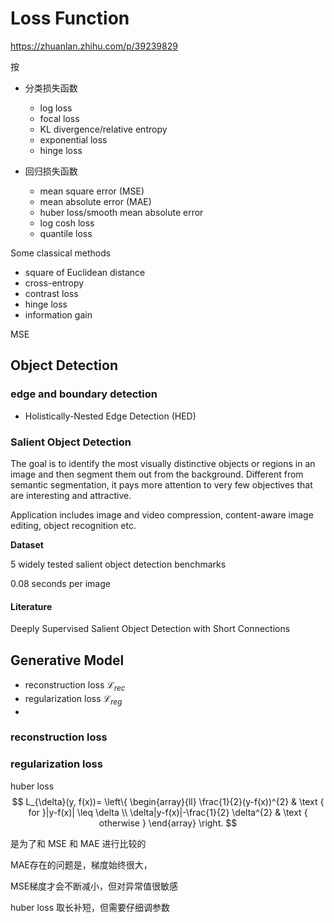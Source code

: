 # Loss Function

https://zhuanlan.zhihu.com/p/39239829



按

- 分类损失函数
  - log loss
  - focal loss
  - KL divergence/relative entropy
  - exponential loss
  - hinge loss

- 回归损失函数
  - mean square error (MSE)
  - mean absolute error (MAE)
  - huber loss/smooth mean absolute error
  - log cosh loss
  - quantile loss











Some classical methods

- square of Euclidean distance
- cross-entropy
- contrast loss
- hinge loss
- information gain



MSE



## Object Detection





### edge and boundary detection

- Holistically-Nested Edge Detection (HED)







### Salient Object Detection

The goal is to identify the most visually distinctive objects or regions in an image and then segment them out from the background. Different from semantic segmentation, it pays more attention to very few objectives that are interesting and attractive.



Application includes image and video compression, content-aware image editing, object recognition etc.





**Dataset**

5 widely tested salient object detection benchmarks

0.08 seconds per image



#### Literature

Deeply Supervised Salient Object Detection with Short Connections





## Generative Model

- reconstruction loss $\mathcal{L}_{rec}$
- regularization loss $\mathcal{L}_{reg}$
- 



### reconstruction loss

### regularization loss

huber loss
$$
L_{\delta}(y, f(x))=
\left\{
\begin{array}{ll}
\frac{1}{2}(y-f(x))^{2} & \text { for }|y-f(x)| \leq \delta \\
\delta|y-f(x)|-\frac{1}{2} \delta^{2} & \text { otherwise }
\end{array}
\right.
$$


是为了和 MSE 和 MAE 进行比较的

MAE存在的问题是，梯度始终很大，

MSE梯度才会不断减小，但对异常值很敏感



huber loss 取长补短，但需要仔细调参数



